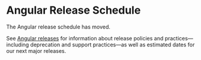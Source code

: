 # Angular Release Schedule

The Angular release schedule has moved. 

See [Angular releases](https://angular.io/guide/releases "Angular releases") for information about release policies and practices&mdash;including deprecation and support practices&mdash;as well as estimated dates for our next major releases. 

